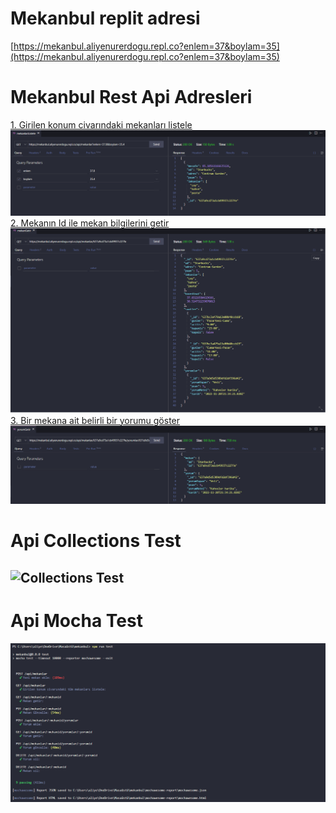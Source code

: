 # Mekanbul replit adresi 
[https://mekanbul.aliyenurerdogu.repl.co?enlem=37&boylam=35](https://mekanbul.aliyenurerdogu.repl.co?enlem=37&boylam=35)

# Mekanbul Rest Api Adresleri 
[1. Girilen konum civarındaki mekanları listele](https://mekanbul.aliyenurerdogu.repl.co/api/mekanlar?enlem=37.8&boylam=35.4)
![](resimler/mekanListele.png)
[2. Mekanın Id ile mekan bilgilerini getir](https://mekanbul.aliyenurerdogu.repl.co/api/mekanlar/637a9cd73a1cb49937c227fe)
![](resimler/mekanGetir.png)
[3. Bir mekana ait belirli bir yorumu göster](https://mekanbul.aliyenurerdogu.repl.co/api/mekanlar/637a9cd73a1cb49937c227fe/yorumlar/637a9d5d5389dfd2df396d42)
![](resimler/yorumGetir.png)

# Api Collections Test
![Collections Test](/resimler/Api%20Collections%20Test.png)
---
# Api Mocha Test
![Mocha Test](/resimler/Api%20Mocha%20Test.png)

